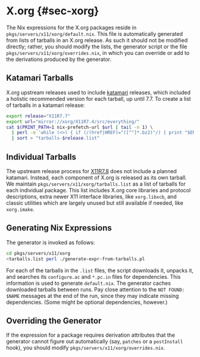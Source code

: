 # X.org {#sec-xorg}

The Nix expressions for the X.org packages reside in `pkgs/servers/x11/xorg/default.nix`. This file is automatically generated from lists of tarballs in an X.org release. As such it should not be modified directly; rather, you should modify the lists, the generator script or the file `pkgs/servers/x11/xorg/overrides.nix`, in which you can override or add to the derivations produced by the generator.

## Katamari Tarballs

X.org upstream releases used to include [katamari](https://en.wiktionary.org/wiki/%E3%81%8B%E3%81%9F%E3%81%BE%E3%82%8A) releases, which included a holistic recommended version for each tarball, up until 7.7. To create a list of tarballs in a katamari release:

```sh
export release="X11R7.7"
export url="mirror://xorg/X11R7.4/src/everything/"
cat $(PRINT_PATH=1 nix-prefetch-url $url | tail -n 1) \
  | perl -e 'while (<>) { if (/(href|HREF)="([^"]*.bz2)"/) { print "$ENV{'url'}$2\n"; }; }' \
  | sort > "tarballs-$release.list"
```

## Individual Tarballs

The upstream release process for [X11R7.8](https://x.org/wiki/Releases/7.8/) does not include a planned katamari. Instead, each component of X.org is released as its own tarball. We maintain `pkgs/servers/x11/xorg/tarballs.list` as a list of tarballs for each individual package. This list includes X.org core libraries and protocol descriptions, extra newer X11 interface libraries, like `xorg.libxcb`, and classic utilities which are largely unused but still available if needed, like `xorg.imake`.

## Generating Nix Expressions

The generator is invoked as follows:

```sh
cd pkgs/servers/x11/xorg
<tarballs.list perl ./generate-expr-from-tarballs.pl
```

For each of the tarballs in the `.list` files, the script downloads it, unpacks it, and searches its `configure.ac` and `*.pc.in` files for dependencies. This information is used to generate `default.nix`. The generator caches downloaded tarballs between runs. Pay close attention to the `NOT FOUND: $NAME` messages at the end of the run, since they may indicate missing dependencies. (Some might be optional dependencies, however.)

## Overriding the Generator

If the expression for a package requires derivation attributes that the generator cannot figure out automatically (say, `patches` or a `postInstall` hook), you should modify `pkgs/servers/x11/xorg/overrides.nix`.
